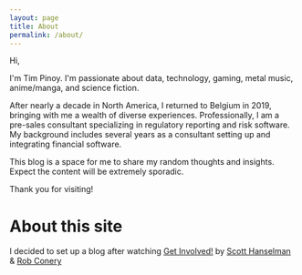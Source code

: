 ```yaml
---
layout: page
title: About
permalink: /about/
---
```


Hi,

I'm Tim Pinoy. I'm passionate about data, technology, gaming, metal music, anime/manga, and science fiction.

After nearly a decade in North America, I returned to Belgium in 2019, bringing with me a wealth of diverse experiences. Professionally, I am a pre-sales consultant specializing in regulatory reporting and risk software. My background includes several years as a consultant setting up and integrating financial software.

This blog is a space for me to share my random thoughts and insights. Expect the content will be extremely sporadic.

Thank you for visiting!

# About this site

I decided to set up a blog after watching [Get Involved!](https://getinvolved.hanselman.com/) by [Scott Hanselman](https://www.hanselman.com/) & [Rob Conery](https://rob.conery.io/)
